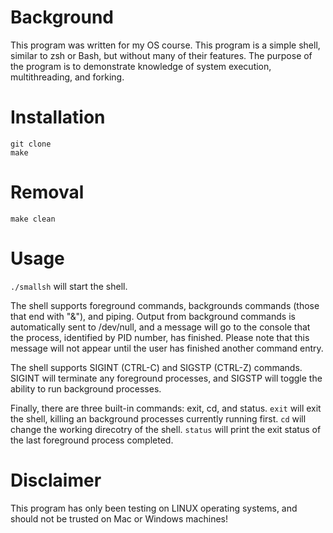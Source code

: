 # Background
This program was written for my OS course. This program is a simple shell, similar to zsh or Bash, but without many of
their features. The purpose of the program is to demonstrate knowledge of system execution, multithreading, and forking.

# Installation
`git clone`  
`make`

# Removal
`make clean`

# Usage
`./smallsh` will start the shell.


The shell supports foreground commands, backgrounds commands (those that end with "&"), and piping. Output from background commands
is automatically sent to /dev/null, and a message will go to the console that the process, identified by PID number, has finished.
Please note that this message will not appear until the user has finished another command entry.


The shell supports SIGINT (CTRL-C) and SIGSTP (CTRL-Z) commands. SIGINT will terminate any foreground processes, and SIGSTP will
toggle the ability to run background processes.


Finally, there are three built-in commands: exit, cd, and status. `exit` will exit the shell, killing an background processes currently
running first. `cd` will change the working direcotry of the shell. `status` will print the exit status of the last foreground process
completed.

# Disclaimer
This program has only been testing on LINUX operating systems, and should not be trusted on Mac or Windows machines!
